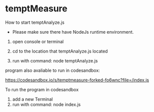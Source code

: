 # temptMeasure

How to start temptAnalyze.js

* Please make sure there have NodeJs runtime environment.

1. open console or terminal

2. cd to the location that temptAnalyze.js located

3. run with command: node temptAnalyze.js 


program also avaliable to run in codesandbox:

https://codesandbox.io/s/temptmeasure-forked-fo6wnc?file=/index.js

To run the program in codesandbox

1. add a new Terminal
2. run with command: node index.js 
